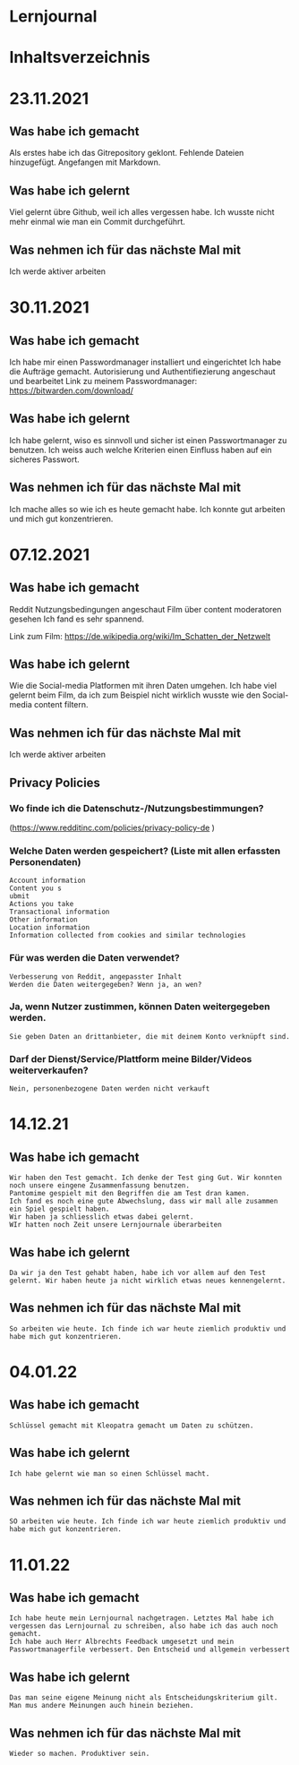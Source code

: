 # Lernjournal  <!-- omit in toc -->

# Inhaltsverzeichnis

# 23.11.2021

## Was habe ich gemacht

Als erstes habe ich das Gitrepository geklont. 
Fehlende Dateien hinzugefügt.
Angefangen mit Markdown.

## Was habe ich gelernt 

Viel gelernt übre Github, weil ich alles vergessen habe. Ich wusste nicht mehr einmal wie man ein Commit durchgeführt.

## Was nehmen ich für das nächste Mal mit

Ich werde aktiver arbeiten 


# 30.11.2021

## Was habe ich gemacht

Ich habe mir einen Passwordmanager installiert und eingerichtet
Ich habe die Aufträge gemacht.
Autorisierung und Authentifiezierung angeschaut und bearbeitet
Link zu meinem Passwordmanager: https://bitwarden.com/download/


## Was habe ich gelernt 

Ich habe gelernt, wiso es sinnvoll und sicher ist einen Passwortmanager zu benutzen.
Ich weiss auch welche Kriterien einen Einfluss haben auf ein sicheres Passwort.

## Was nehmen ich für das nächste Mal mit

Ich mache alles so wie ich es heute gemacht habe. Ich konnte gut arbeiten und mich gut konzentrieren.




# 07.12.2021

    
## Was habe ich gemacht

Reddit Nutzungsbedingungen angeschaut
Film über content moderatoren gesehen
Ich fand es sehr spannend.

Link zum Film: https://de.wikipedia.org/wiki/Im_Schatten_der_Netzwelt 

## Was habe ich gelernt 

Wie die Social-media Platformen mit ihren Daten umgehen.
Ich habe viel gelernt beim Film, da ich zum Beispiel nicht wirklich wusste wie den Social-media content filtern. 

## Was nehmen ich für das nächste Mal mit

Ich werde aktiver arbeiten 



## Privacy Policies


  ### Wo finde ich die Datenschutz-/Nutzungsbestimmungen?
  (https://www.redditinc.com/policies/privacy-policy-de )
  ### Welche Daten werden gespeichert? (Liste mit allen erfassten Personendaten)
    Account information
    Content you s
    ubmit
    Actions you take
    Transactional information
    Other information
    Location information
    Information collected from cookies and similar technologies
  ### Für was werden die Daten verwendet?
    Verbesserung von Reddit, angepasster Inhalt
    Werden die Daten weitergegeben? Wenn ja, an wen?
  ### Ja, wenn Nutzer zustimmen, können Daten weitergegeben werden.
    Sie geben Daten an drittanbieter, die mit deinem Konto verknüpft sind.
  ### Darf der Dienst/Service/Plattform meine Bilder/Videos weiterverkaufen?
    Nein, personenbezogene Daten werden nicht verkauft
    
    
    
  # 14.12.21
  
  
   ## Was habe ich gemacht

    Wir haben den Test gemacht. Ich denke der Test ging Gut. Wir konnten noch unsere eingene Zusammenfassung benutzen.
    Pantomime gespielt mit den Begriffen die am Test dran kamen.
    Ich fand es noch eine gute Abwechslung, dass wir mall alle zusammen ein Spiel gespielt haben.
    Wir haben ja schliesslich etwas dabei gelernt.
    WIr hatten noch Zeit unsere Lernjournale überarbeiten

   ## Was habe ich gelernt 

    Da wir ja den Test gehabt haben, habe ich vor allem auf den Test gelernt. Wir haben heute ja nicht wirklich etwas neues kennengelernt. 

   ## Was nehmen ich für das nächste Mal mit

    So arbeiten wie heute. Ich finde ich war heute ziemlich produktiv und habe mich gut konzentrieren. 
  
  
  
   # 04.01.22
  
  
   ## Was habe ich gemacht

    Schlüssel gemacht mit Kleopatra gemacht um Daten zu schützen.

   ## Was habe ich gelernt 

    Ich habe gelernt wie man so einen Schlüssel macht.

   ## Was nehmen ich für das nächste Mal mit

    SO arbeiten wie heute. Ich finde ich war heute ziemlich produktiv und habe mich gut konzentrieren. 
    
    
   # 11.01.22
  
  
   ## Was habe ich gemacht

    Ich habe heute mein Lernjournal nachgetragen. Letztes Mal habe ich vergessen das Lernjournal zu schreiben, also habe ich das auch noch gemacht.
    Ich habe auch Herr Albrechts Feedback umgesetzt und mein Passwortmanagerfile verbessert. Den Entscheid und allgemein verbessert

   ## Was habe ich gelernt 

    Das man seine eigene Meinung nicht als Entscheidungskriterium gilt. Man mus andere Meinungen auch hinein beziehen.

   ## Was nehmen ich für das nächste Mal mit

    Wieder so machen. Produktiver sein. 
